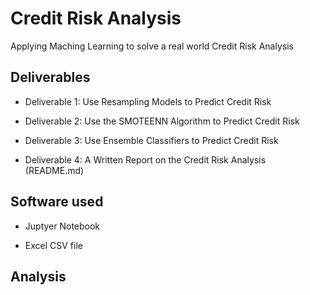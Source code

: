 # Credit Risk Analysis
Applying Maching Learning to solve a real world Credit Risk Analysis

## Deliverables 

- Deliverable 1: Use Resampling Models to Predict Credit Risk

- Deliverable 2: Use the SMOTEENN Algorithm to Predict Credit Risk

- Deliverable 3: Use Ensemble Classifiers to Predict Credit Risk

- Deliverable 4: A Written Report on the Credit Risk Analysis (README.md)

## Software used

- Juptyer Notebook

- Excel CSV file

## Analysis
